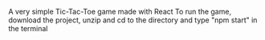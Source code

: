 A very simple Tic-Tac-Toe game made with React
To run the game, download the project, unzip and cd to the directory and type "npm start" in the terminal
